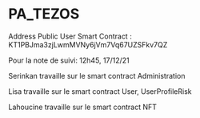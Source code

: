 # PA_TEZOS


Address Public User Smart Contract : KT1PBJma3zjLwmMVNy6jVm7Vq67UZSFkv7QZ


Pour la note de suivi: 12h45, 17/12/21

Serinkan travaille sur le smart contract Administration

Lisa travaille sur le smart contract User, UserProfileRisk

Lahoucine travaille sur le smart contract NFT
